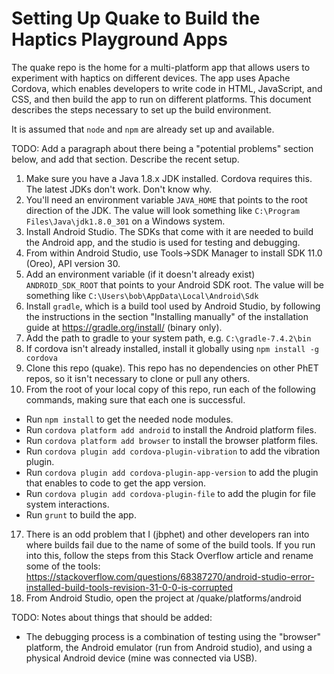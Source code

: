 Setting Up Quake to Build the Haptics Playground Apps
=====================================================

The quake repo is the home for a multi-platform app that allows users to experiment with haptics on different devices.
The app uses Apache Cordova, which enables developers to write code in HTML, JavaScript, and CSS, and then build the
app to run on different platforms.  This document describes the steps necessary to set up the build environment.

It is assumed that `node` and `npm` are already set up and available.

TODO: Add a paragraph about there being a "potential problems" section below, and add that section.  Describe the recent setup.

1. Make sure you have a Java 1.8.x JDK installed.  Cordova requires this.  The latest JDKs don't work.  Don't know why.
2. You'll need an environment variable `JAVA_HOME` that points to the root direction of the JDK.  The value will look something like `C:\Program Files\Java\jdk1.8.0_301` on a Windows system.
3. Install Android Studio.  The SDKs that come with it are needed to build the Android app, and the studio is used for testing and debugging.
4. From within Android Studio, use Tools->SDK Manager to install SDK 11.0 (Oreo), API version 30.
5. Add an environment variable (if it doesn't already exist) `ANDROID_SDK_ROOT` that points to your Android SDK root.  The value will be something like `C:\Users\bob\AppData\Local\Android\Sdk`
6. Install `gradle`, which is a build tool used by Android Studio, by following the instructions in the section "Installing manually" of the installation guide at https://gradle.org/install/ (binary only).
7. Add the path to gradle to your system path, e.g. `C:\gradle-7.4.2\bin`
8. If cordova isn't already installed, install it globally using `npm install -g cordova`
9. Clone this repo (quake).  This repo has no dependencies on other PhET repos, so it isn't necessary to clone or pull any others.
10. From the root of your local copy of this repo, run each of the following commands, making sure that each one is successful.
  - Run `npm install` to get the needed node modules.
  - Run `cordova platform add android` to install the Android platform files.
  - Run `cordova platform add browser` to install the browser platform files.
  - Run `cordova plugin add cordova-plugin-vibration` to add the vibration plugin.
  - Run `cordova plugin add cordova-plugin-app-version` to add the plugin that enables to code to get the app version.
  - Run `cordova plugin add cordova-plugin-file` to add the plugin for file system interactions.
  - Run `grunt` to build the app.
17. There is an odd problem that I (jbphet) and other developers ran into where builds fail due to the name of some of the build tools.  If you run into this, follow the steps from this Stack Overflow article and rename some of the tools: https://stackoverflow.com/questions/68387270/android-studio-error-installed-build-tools-revision-31-0-0-is-corrupted
18. From Android Studio, open the project at <your-dev-root>/quake/platforms/android

TODO: Notes about things that should be added:
- The debugging process is a combination of testing using the "browser" platform, the Android emulator (run from Android
studio), and using a physical Android device (mine was connected via USB).
